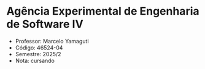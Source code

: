 # Agência Experimental de Engenharia de Software IV

-  Professor: Marcelo Yamaguti
-  Código: 46524-04
-  Semestre: 2025/2
-  Nota: cursando
